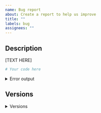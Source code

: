 ```yaml
---
name: Bug report
about: Create a report to help us improve
title: ""
labels: bug
assignees: ""
---
```


<!-- Describe the bug -->

## Description

[TEXT HERE]

<!-- To reproduce -->

```python
# Your code here
```

<!-- Put your Error output in this code block (if applicable, else delete the block): -->

<details> <summary> Error output </summary>

```pytb
# Paste the error output here, if applicable
```

</details>

## Versions

<details> <summary> Versions </summary>

```pytb
# Paste the ouput of tradeseq.__version__ and all relevant versions here
```

</details>
